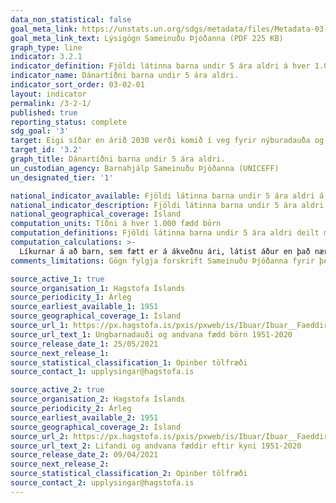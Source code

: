 ```yaml
---
data_non_statistical: false
goal_meta_link: https://unstats.un.org/sdgs/metadata/files/Metadata-03-02-01.pdf
goal_meta_link_text: Lýsigögn Sameinuðu Þjóðanna (PDF 225 KB)
graph_type: line
indicator: 3.2.1
indicator_definition: Fjöldi látinna barna undir 5 ára aldri á hver 1.000 lifandi fædd börn
indicator_name: Dánartíðni barna undir 5 ára aldri.
indicator_sort_order: 03-02-01
layout: indicator
permalink: /3-2-1/
published: true
reporting_status: complete
sdg_goal: '3'
target: Eigi síðar en árið 2030 verði komið í veg fyrir nýburadauða og andlát barna undir fimm ára aldri, sem unnt er að afstýra, og stefnt að því að öll lönd nái tíðni nýburadauða niður í 12 af hverjum 1.000 börnum sem fæðast á lífi og dánartíðni barna undir fimm ára aldri að minnsta kosti niður í 25 af hverjum 1.000 börnum sem fæðast á lífi.
target_id: '3.2'
graph_title: Dánartíðni barna undir 5 ára aldri.
un_custodian_agency: Barnahjálp Sameinuðu Þjóðanna (UNICEFF)
un_designated_tier: '1'

national_indicator_available: Fjöldi látinna barna undir 5 ára aldri á hver 1.000 lifandi fædd börn
national_indicator_description: Fjöldi látinna barna undir 5 ára aldri á hver 1.000 lifandi fædd börn
national_geographical_coverage: Ísland
computation_units: Tíðni á hver 1.000 fædd börn
computation_definitions: Fjöldi látinna barna undir 5 ára aldri deilt með fjölda barna undir 5 ára aldri á hverjum tíma
computation_calculations: >-
  Líkurnar á að barn, sem fætt er á ákveðnu ári, látist áður en það nær fimm ára aldri er reiknað með því að deila fjölda látinna barna undir fimm ára aldri fyrir það ár með fjölda lifandi fæddra barna fyrir sama árið.
comments_limitations: Gögn fylgja forskrift Sameinuðu Þjóðanna fyrir þennan mælikvarða. Þessi mælikvarði var fundinn í samstarfi við sérfræðinga á þessu sviði.

source_active_1: true
source_organisation_1: Hagstofa Íslands
source_periodicity_1: Árleg
source_earliest_available_1: 1951
source_geographical_coverage_1: Ísland
source_url_1: https://px.hagstofa.is/pxis/pxweb/is/Ibuar/Ibuar__Faeddirdanir__danir__danir/MAN05321.px
source_url_text_1: Ungbarnadauði og andvana fædd börn 1951-2020
source_release_date_1: 25/05/2021
source_next_release_1:
source_statistical_classification_1: Opinber tölfræði 
source_contact_1: upplysingar@hagstofa.is

source_active_2: true
source_organisation_2: Hagstofa Íslands
source_periodicity_2: Árleg
source_earliest_available_2: 1951
source_geographical_coverage_2: Ísland
source_url_2: https://px.hagstofa.is/pxis/pxweb/is/Ibuar/Ibuar__Faeddirdanir__Faeddir__faedingar/MAN05100.px
source_url_text_2: Lifandi og andvana fæddir eftir kyni 1951-2020
source_release_date_2: 09/04/2021
source_next_release_2:
source_statistical_classification_2: Opinber tölfræði 
source_contact_2: upplysingar@hagstofa.is
---
```


